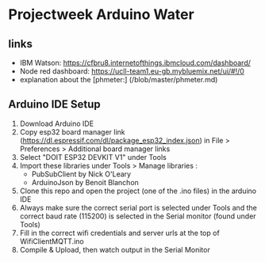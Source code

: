 # Projectweek Arduino Water

## links

* IBM Watson: https://cfbru8.internetofthings.ibmcloud.com/dashboard/
* Node red dashboard: https://ucll-team1.eu-gb.mybluemix.net/ui/#!/0
* explanation about the [phmeter:] (/blob/master/phmeter.md)

## Arduino IDE Setup

1. Download Arduino IDE
2. Copy esp32 board manager link
(https://dl.espressif.com/dl/package_esp32_index.json) in File > Preferences >
Additional board manager links
3. Select "DOIT ESP32 DEVKIT V1" under Tools
4. Import these libraries under Tools > Manage libraries :
	* PubSubClient by Nick O'Leary
	* ArduinoJson by Benoit Blanchon
5. Clone this repo and open the
project (one of the .ino files) in the arduino IDE
6. Always make sure the correct serial port is selected under Tools and the
correct baud rate (115200) is selected in the Serial monitor (found under Tools)
7. Fill in the correct wifi credentials and server urls at the top of
WifiClientMQTT.ino
8. Compile & Upload, then watch output in the Serial Monitor
